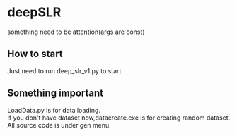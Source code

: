 # **deepSLR**

something need to be attention(args are const)

## **How to start**

Just need to run deep_slr_v1.py to start.

## **Something important**

LoadData.py is for data loading.</br>
If you don't have dataset now,datacreate.exe is for creating random dataset.</br>
All source code is under gen menu.</br>

